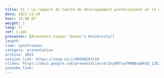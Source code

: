 ```yaml
---
title: S1 | Le rapport du Comité de développement professionnel et le dépôt des documents de formation de l'IDD
date: 2023-11-20
hour: 13:00 ET
weight: 1
lang: fr
ref: 1-pdc
presenter: [Alexandra Cooper (Queen's University)]
length:
time: synchronous
category: presentation
archive: 2023
session_link: https://zoom.us/j/98590203110
slides: https://docs.google.com/presentation/d/1ny9NTua7MdNBoq0kSQ_1JEZHpFyKYPfJ/edit?usp=share_link&ouid=109853946981534204449&rtpof=true&sd=true
youtube_link:
---
```

